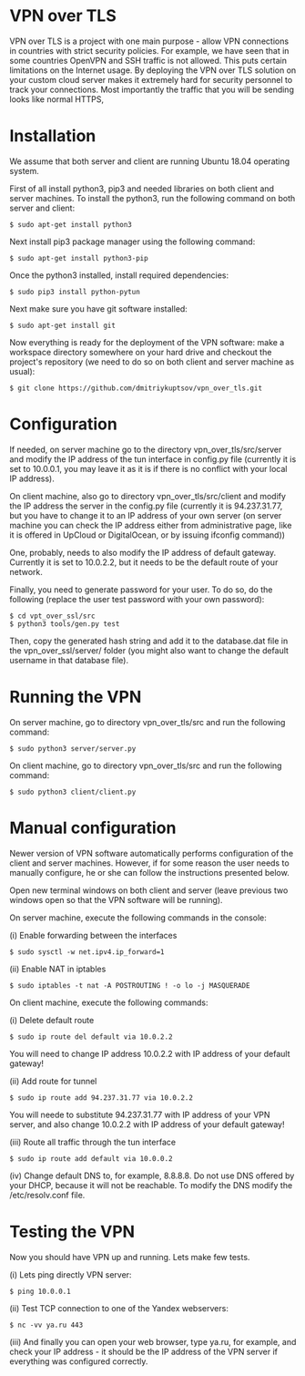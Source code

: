 # VPN over TLS 

VPN over TLS is a project with one main purpose - allow VPN connections in countries with strict 
security policies. For example, we have seen that in some countries OpenVPN and SSH traffic is not
allowed. This puts certain limitations on the Internet usage. By deploying the VPN over TLS solution
on your custom cloud server makes it extremely hard for security personnel to track your connections.
Most importantly the traffic that you will be sending looks like normal HTTPS,

# Installation

We assume that both server and client are running Ubuntu 18.04 operating system.

First of all install python3, pip3 and needed libraries on both client and server machines.
To install the python3, run the following command on both server and client:

```
$ sudo apt-get install python3
```

Next install pip3 package manager using the following command:

```
$ sudo apt-get install python3-pip
```

Once the python3 installed, install required dependencies:

```
$ sudo pip3 install python-pytun
```

Next make sure you have git software installed:

```
$ sudo apt-get install git
```

Now everything is ready for the deployment of the VPN software: make a workspace directory somewhere on
your hard drive and checkout the project's repository (we need to do so on both client and server machine as 
usual):

```
$ git clone https://github.com/dmitriykuptsov/vpn_over_tls.git
```
# Configuration

If needed, on server machine go to the directory vpn_over_tls/src/server and modify the 
IP address of the tun interface in config.py file (currently it is set to 10.0.0.1, you may leave it as it is
if there is no conflict with your local IP address).

On client machine, also go to directory vpn_over_tls/src/client and modify the IP address the server in the config.py
file (currently it is 94.237.31.77, but you have to change it to an IP address of your own server (on server machine you 
can check the IP address either from administrative page, like it is offered in UpCloud or DigitalOcean, or by issuing ifconfig command))

One, probably, needs to also modify the IP address of default gateway. Currently it is set to 10.0.2.2, but it needs to be 
the default route of your network.

Finally, you need to generate password for your user. To do so, do the following (replace the user test password with your own password):
```
$ cd vpt_over_ssl/src
$ python3 tools/gen.py test
```

Then, copy the generated hash string and add it to the database.dat file in the vpn_over_ssl/server/ folder (you might also want to change the default username in that database file).

# Running the VPN

On server machine, go to directory vpn_over_tls/src and run the following command:

```
$ sudo python3 server/server.py
```

On client machine, go to directory vpn_over_tls/src and run the following command:

```
$ sudo python3 client/client.py
```

# Manual configuration

Newer version of VPN software automatically performs configuration of the client and server machines. However,
if for some reason the user needs to manually configure, he or she can follow the instructions presented below.

Open new terminal windows on both client and server (leave previous two windows open so that the VPN software will be running).

On server machine, execute the following commands in the console:

(i) Enable forwarding between the interfaces

```
$ sudo sysctl -w net.ipv4.ip_forward=1
```

(ii) Enable NAT in iptables

```
$ sudo iptables -t nat -A POSTROUTING ! -o lo -j MASQUERADE
```

On client machine, execute the following commands:

(i) Delete default route 

```
$ sudo ip route del default via 10.0.2.2
```

You will need to change IP address 10.0.2.2 with IP address of your default gateway!

(ii) Add route for tunnel 

```
$ sudo ip route add 94.237.31.77 via 10.0.2.2
```

You will neede to substitute 94.237.31.77 with IP address of your VPN server, and also change 10.0.2.2
with IP address of your default gateway!

(iii) Route all traffic through the tun interface

```
$ sudo ip route add default via 10.0.0.2
```

(iv) Change default DNS to, for example, 8.8.8.8. Do not use DNS offered by your DHCP, because it will not be reachable.
To modify the DNS modify the /etc/resolv.conf file.

# Testing the VPN

Now you should have VPN up and running. Lets make few tests.

(i) Lets ping directly VPN server:

```
$ ping 10.0.0.1
```

(ii) Test TCP connection to one of the Yandex webservers:
```
$ nc -vv ya.ru 443
```

(iii) And finally you can open your web browser, type ya.ru, for example, and 
check your IP address - it should be the IP address of the VPN server if 
everything was configured correctly.
